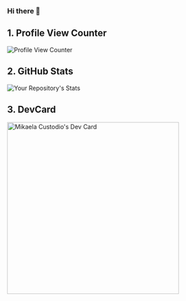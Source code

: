 ### Hi there 👋

## 1. Profile View Counter
![Profile View Counter](https://komarev.com/ghpvc/?username=mikscust)

## 2. GitHub Stats
![Your Repository's Stats](https://github-readme-stats.vercel.app/api?username=mikscust&show_icons=true)

## 3. DevCard
<a href="https://app.daily.dev/mikscust"><img src="https://api.daily.dev/devcards/340ed67d06554792909c86de0885fdc3.png?r=kqg" width="400" alt="Mikaela Custodio's Dev Card"/></a>

<!--
**mikscust/mikscust** is a ✨ _special_ ✨ repository because its `README.md` (this file) appears on your GitHub profile.

Here are some ideas to get you started:

- 🔭 I’m currently working on ...
- 🌱 I’m currently learning ...
- 👯 I’m looking to collaborate on ...
- 🤔 I’m looking for help with ...
- 💬 Ask me about ...
- 📫 How to reach me: ...
- 😄 Pronouns: ...
- ⚡ Fun fact: ...
-->
